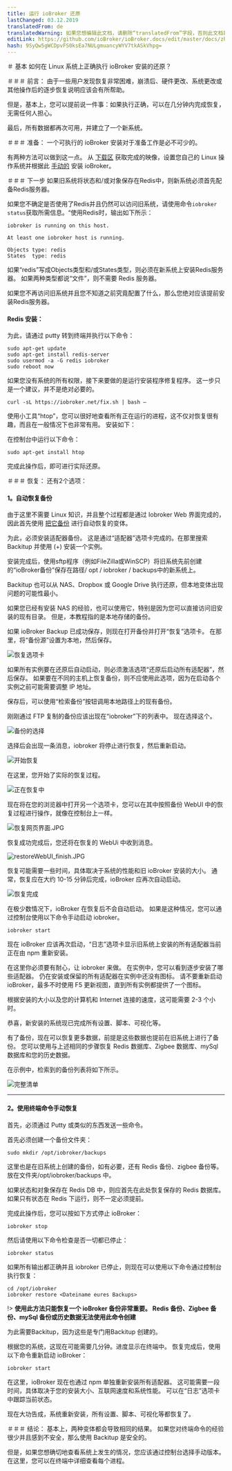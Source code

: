 ```yaml
---
title: 运行 ioBroker 还原
lastChanged: 03.12.2019
translatedFrom: de
translatedWarning: 如果您想编辑此文档，请删除“translatedFrom”字段，否则此文档将再次自动翻译
editLink: https://github.com/ioBroker/ioBroker.docs/edit/master/docs/zh-cn/tutorial/restore.md
hash: 9SyQw5gWCDpvFS0ksEa7NULgmuancyWYV7tkASkVhpg=
---
```

＃ 基本
如何在 Linux 系统上正确执行 ioBroker 安装的还原？

＃＃＃ 前言：
由于一些用户发现恢复非常困难，崩溃后、硬件更改、系统更改或其他操作后的逐步恢复说明应该会有所帮助。

但是，基本上，您可以提前说一件事：如果执行正确，可以在几分钟内完成恢复，无需任何人担心。

最后，所有数据都再次可用，并建立了一个新系统。

＃＃＃ 准备：
一个可执行的 ioBroker 安装对于准备工作是必不可少的。

有两种方法可以做到这一点。
从 [下载区](https://www.iobroker.net/#de/download) 获取完成的映像，设置您自己的 Linux 操作系统并根据此 [手动的](https://www.iobroker.net/#de/documentation/install/linux.md) 安装 ioBroker。

＃＃＃ 下一步
如果旧系统将状态和/或对象保存在Redis中，则新系统必须首先配备Redis服务器。

如果您不确定是否使用了Redis并且仍然可以访问旧系统，请使用命令`iobroker status`获取所需信息。“使用Redis时，输出如下所示：

```
iobroker is running on this host.

At least one iobroker host is running.

Objects type: redis
States  type: redis
```

如果“redis”写成Objects类型和/或States类型，则必须在新系统上安装Redis服务器。
如果两种类型都说“文件”，则不需要 Redis 服务器。

如果您不再访问旧系统并且您不知道之前究竟配置了什么，那么您绝对应该提前安装Redis服务器。

#### Redis 安装：
为此，请通过 putty 转到终端并执行以下命令：

```
sudo apt-get update
sudo apt-get install redis-server
sudo usermod -a -G redis iobroker
sudo reboot now
```

如果您没有系统的所有权限，接下来要做的是运行安装程序修复程序。
这一步只是一个建议，并不是绝对必要的。

```
curl -sL https://iobroker.net/fix.sh | bash –
```

使用小工具“htop”，您可以很好地查看所有正在运行的进程，这不仅对恢复很有趣，而且在一般情况下也非常有用。
安装如下：

在控制台中运行以下命令：

```
sudo apt-get install htop
```

完成此操作后，即可进行实际还原。

＃＃＃ 恢复：
还有2个选项：

#### **1。自动恢复备份**
由于这里不需要 Linux 知识，并且整个过程都是通过 Iobroker Web 界面完成的，因此首先使用 [把它备份](https://github.com/simatec/ioBroker.backitup/blob/master/README.md) 进行自动恢复的变体。

为此，必须安装适配器备份。
这是通过“适配器”选项卡完成的。在那里搜索 Backitup 并使用 (+) 安装一个实例。

安装完成后，使用sftp程序（例如FileZilla或WinSCP）将旧系统先前创建的“ioBroker备份”保存在路径/ opt / iobroker / backups中的新系统上。

Backitup 也可以从 NAS、Dropbox 或 Google Drive 执行还原，但本地变体出现问题的可能性最小。

如果您已经有安装 NAS 的经验，也可以使用它，特别是因为您可以直接访问旧安装的现有目录。
但是，本教程指的是本地存储的备份。

如果 ioBroker Backup 已成功保存，则现在打开备份并打开“恢复”选项卡。
在那里，将“备份源”设置为本地，然后保存。

![恢复选项卡](../../de/tutorial/media/restore/1575301096581-restoretab.jpg)

如果所有实例要在还原后自动启动，则必须激活选项“还原后启动所有适配器”，然后保存。
如果要在不同的主机上恢复备份，则不应使用此选项，因为在启动各个实例之前可能需要调整 IP 地址。

保存后，可以使用“检索备份”按钮调用本地路径上的现有备份。

刚刚通过 FTP 复制的备份应该出现在“iobroker”下的列表中。
现在选择这个。

![备份的选择](../../de/tutorial/media/restore/1575301146928-restoreliste.jpg)

选择后会出现一条消息，iobroker 将停止进行恢复，然后重新启动。

![开始恢复](../../de/tutorial/media/restore/1575301175231-restorestart.jpg)

在这里，您开始了实际的恢复过程。

![正在恢复中](../../de/tutorial/media/restore/1575301208033-restore.jpg)

现在将在您的浏览器中打开另一个选项卡，您可以在其中按照备份 WebUI 中的恢复过程进行操作，就像在控制台上一样。

![恢复网页界面.JPG](../../de/tutorial/media/restore/restoreWebUI.JPG)

恢复成功完成后，您还将在恢复的 WebUi 中收到消息。

![restoreWebUI_finish.JPG](../../de/tutorial/media/restore/restoreWebUI_finish.JPG)

恢复可能需要一些时间，具体取决于系统的性能和旧 ioBroker 安装的大小。
通常，恢复应在大约 10-15 分钟后完成，ioBroker 应再次自动启动。

![恢复完成](../../de/tutorial/media/restore/1575301228008-restorefinish.jpg)

在极少数情况下，ioBroker 在恢复后不会自动启动。
如果是这种情况，您可以通过控制台使用以下命令手动启动 iobroker。

```
iobroker start
```

现在 ioBroker 应该再次启动，“日志”选项卡显示旧系统上安装的所有适配器当前正在由 npm 重新安装。

在这里你必须要有耐心，让 iobroker 来做。
在实例中，您可以看到逐步安装了哪些适配器。
仍在安装或保留的所有适配器在实例中还没有图标。
请不要重新启动 ioBroker，最多不时使用 F5 更新视图，直到所有实例都提供了一个图标。

根据安装的大小以及您的计算机和 Internet 连接的速度，这可能需要 2-3 个小时。

恭喜，新安装的系统现已完成所有设置、脚本、可视化等。

有了备份，现在可以恢复更多数据，前提是这些数据也提前在旧系统上进行了备份。
您可以使用与上述相同的步骤恢复 Redis 数据库、Zigbee 数据库、mySql 数据库和您的历史数据。

在示例中，检索到的备份列表将如下所示。

![完整清单](../../de/tutorial/media/restore/1575362131512-fullliste.jpg)

*****************************************************************************************************************************************

#### **2。使用终端命令手动恢复**
首先，必须通过 Putty 或类似的东西发送一些命令。

首先必须创建一个备份文件夹：

```
sudo mkdir /opt/iobroker/backups
```

这里也是在旧系统上创建的备份，如有必要，还有 Redis 备份、zigbee 备份等。
放在文件夹/opt/iobroker/backups 中。

如果状态和对象保存在 Redis DB 中，则应首先在此处恢复保存的 Redis 数据库。
如果只有状态在 Redis 下运行，则不一定必须提前。

完成此操作后，您可以按如下方式停止 ioBroker：

```
iobroker stop
```

然后请使用以下命令检查是否一切都已停止：

```
iobroker status
```

如果所有输出都正确并且 iobroker 已停止，则现在可以使用以下命令通过控制台执行恢复：

```
cd /opt/iobroker
iobroker restore <Dateiname eures Backups>
```

!> **使用此方法只能恢复一个 ioBroker 备份非常重要。
Redis 备份、Zigbee 备份、mySql 备份或历史数据无法使用此命令创建**

为此需要Backitup，因为这些是专门用Backitup 创建的。

根据您的系统，这现在可能需要几分钟。进度显示在终端中。
恢复完成后，使用以下命令重新启动 ioBroker：

```
iobroker start
```

在这里，ioBroker 现在也通过 npm 单独重新安装所有适配器。
这可能需要一段时间，具体取决于您的安装大小、互联网速度和系统性能。
可以在“日志”选项卡中跟踪当前状态。

现在大功告成，系统重新安装，所有设置、脚本、可视化等都恢复了。

＃＃＃ 结论：
基本上，两种变体都会导致相同的结果。
如果您对终端命令的经验很少并且感到不安全，那么使用 Backitup 是安全的。

但是，如果您想确切地查看系统上发生的情况，您应该通过控制台选择手动版本。在这里，您可以在终端中详细查看每个进程。